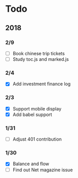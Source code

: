 # Todo

## 2018

### 2/9 

- [ ] Book chinese trip tickets
- [ ] Study toc.js and marked.js

### 2/4

- [x] Add investment finance log

### 2/3

- [x] Support mobile display
- [x] Add babel support

### 1/31

- [ ] Adjust 401 contribution 

### 1/30

- [x] Balance and flow
- [ ] Find out Net magazine issue